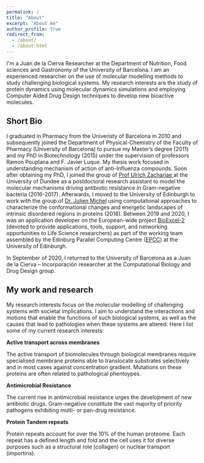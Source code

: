 ```yaml
---
permalink: /
title: "About"
excerpt: "About me"
author_profile: true
redirect_from: 
  - /about/
  - /about.html
---
```


I'm a Juan de la Cierva Researcher at the Department of Nutrition, Food sciences and Gastronomy of the University of Barcelona. I am an experienced researcher on the use of molecular modelling methods to study challenging biological systems. My research interests are the study of protein dynamics using molecular dynamics simulations and employing Computer Aided Drug Design techniques to develop new bioactive molecules.


Short Bio
-------

I graduated in Pharmacy from the Univeristy of Barcelona in 2010 and subsequently joined the Department of Physical-Chemistry of the Faculty of Pharmacy (University of Barcelona) to pursue my Master’s degree (2011) and my PhD in Biotechnology (2015) under the supervision of professors Ramon Pouplana and F. Javier Luque. My thesis work focused in understanding mechanism of action of anti-Influenza compounds. Soon after obtaining my PhD, I joined the group of [Prof Ulrich Zachariae
](https://www.lifesci.dundee.ac.uk/groups/ulrich_zachariae/index.html) at the University of Dundee as a postdoctoral research assistant to model the molecular mechanisms driving antibiotic resistance in Gram-negative bacteria (2016-2017). Afterwards, I moved to the University of Edinburgh to work with the group of [Dr. Julien Michel](https://www.julienmichel.net/lab/) using computational approaches to characterize the conformational changes and energetic landscapes of intrinsic disordered regions in proteins (2018). Between 2019 and 2020, I was an application developer on the European-wide project [BioExcel-2](https://bioexcel.eu) (devoted to provide applications, tools, support, and networking opportunities to Life Science researchers) as part of the working team assembled by the Edinburg Parallel Computing Centre ([EPCC](https://www.epcc.ed.ac.uk)) at the University of Edinburgh. 

In September of 2020, I returned to the University of Barcelona as a Juan de la Cierva – Incorporación researcher at the Computational Biology and Drug Design group. 


My work and research
-------
My research interests focus on the molecular modelling of challenging systems with societal implications. I aim to understand the interactions and motions that enable the functions of such biological systems, as well as the causes that lead to pathologies when these systems are altered. Here I list some of my current research interests:

**Active transport across membranes**

The active transport of biomolecules through biological membranes require specialised membrane proteins able to translocate substrates selectively and in most cases against concentration gradient. Mutations on these proteins are often related to pathological phentoypes. 

**Antimicrobial Resistance**

The current rise in antimicrobial resistance urges the development of new antibiotic drugs. Gram-negative constitute the vast majority of priority pathogens exhibiting multi- or pan-drug resistance. 

**Protein Tandem repeats**

Protein repeats account for over the 10% of the human proteome. Each repeat has a defined length and fold and the cell uses it for  diverse purposes such as a structural role (collagen) or nuclear transport (importins). 


